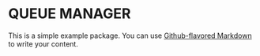 # QUEUE MANAGER

This is a simple example package. You can use
[Github-flavored Markdown](https://guides.github.com/features/mastering-markdown/)
to write your content.